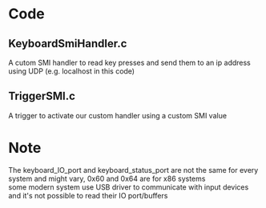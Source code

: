 # Code

## KeyboardSmiHandler.c
A cutom SMI handler to read key presses and send them to an ip address using UDP (e.g. localhost in this code)

## TriggerSMI.c
A trigger to activate our custom handler using a custom SMI value

# Note
The keyboard_IO_port and keyboard_status_port are not the same for every system and might vary, 0x60 and 0x64 are for x86 systems <br>
some modern system use USB driver to communicate with input devices and it's not possible to read their IO port/buffers 